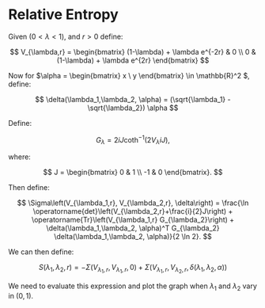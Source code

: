 #  Relative Entropy

Given $(0 < \lambda < 1)$, and $r > 0$ define:

$$
V_{\lambda,r} = \begin{bmatrix} (1-\lambda) + \lambda e^{-2r} & 0 \\ 0 & (1-\lambda) + \lambda e^{2r} \end{bmatrix}
$$

Now for $\alpha = \begin{bmatrix} x \\ y \end{bmatrix} \in \mathbb{R}^2 $, define:

$$
\delta(\lambda_1,\lambda_2, \alpha) = (\sqrt{\lambda_1} - \sqrt{\lambda_2}) \alpha
$$

Define:

$$
G_{\lambda} = 2iJ \coth^{-1}(2V_{\lambda}iJ),
$$

where:

$$
J = \begin{bmatrix} 0 & 1 \\ -1 & 0 \end{bmatrix}.
$$

Then define:

$$
\Sigma\left(V_{\lambda_1,r}, V_{\lambda_2,r}, \delta\right) = \frac{\ln \operatorname{det}\left(V_{\lambda_2,r}+\frac{i}{2}J\right) + \operatorname{Tr}\left(V_{\lambda_1,r} G_{\lambda_2}\right) + \delta(\lambda_1,\lambda_2, \alpha)^T G_{\lambda_2} \delta(\lambda_1,\lambda_2, \alpha)}{2 \ln 2}.
$$

We can then define:

$$
S(\lambda_1,\lambda_2, r) = -\Sigma(V_{\lambda_1,r}, V_{\lambda_1,r},0) + \Sigma(V_{\lambda_1,r}, V_{\lambda_2,r},\delta(\lambda_1,\lambda_2, \alpha))
$$

We need to evaluate this expression and plot the graph when $\lambda_1$ and $\lambda_2$ vary in $(0,1)$.